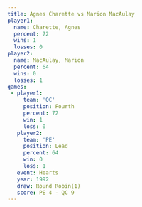 ```yaml
---
title: Agnes Charette vs Marion MacAulay
player1:                
  name: Charette, Agnes 
  percent: 72           
  wins: 1               
  losses: 0             
player2:                
  name: MacAulay, Marion
  percent: 64           
  wins: 0               
  losses: 1             
games:
 - player1:          
     team: 'QC'      
     position: Fourth
     percent: 72     
     win: 1          
     loss: 0         
   player2:        
     team: 'PE'    
     position: Lead
     percent: 64   
     win: 0        
     loss: 1       
   event: Hearts       
   year: 1992          
   draw: Round Robin(1)
   score: PE 4 - QC 9  
---
```


